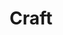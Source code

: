 ---
title: Craft
intro: Integrate Sketch with InvisionApp and design with real data.
linkurl: https://www.invisionapp.com/craft
tags:
- Design
- Prototyping
- Sketch plugin
logo: "craft.png"
---